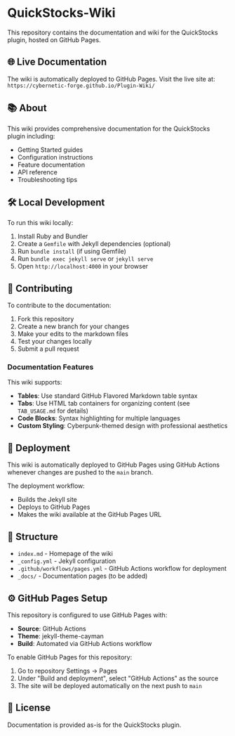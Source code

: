 # QuickStocks-Wiki

This repository contains the documentation and wiki for the QuickStocks plugin, hosted on GitHub Pages.

## 🌐 Live Documentation

The wiki is automatically deployed to GitHub Pages. Visit the live site at:
`https://cybernetic-forge.github.io/Plugin-Wiki/`

## 📚 About

This wiki provides comprehensive documentation for the QuickStocks plugin including:
- Getting Started guides
- Configuration instructions
- Feature documentation
- API reference
- Troubleshooting tips

## 🛠️ Local Development

To run this wiki locally:

1. Install Ruby and Bundler
2. Create a `Gemfile` with Jekyll dependencies (optional)
3. Run `bundle install` (if using Gemfile)
4. Run `bundle exec jekyll serve` or `jekyll serve`
5. Open `http://localhost:4000` in your browser

## 📝 Contributing

To contribute to the documentation:

1. Fork this repository
2. Create a new branch for your changes
3. Make your edits to the markdown files
4. Test your changes locally
5. Submit a pull request

### Documentation Features

This wiki supports:
- **Tables**: Use standard GitHub Flavored Markdown table syntax
- **Tabs**: Use HTML tab containers for organizing content (see `TAB_USAGE.md` for details)
- **Code Blocks**: Syntax highlighting for multiple languages
- **Custom Styling**: Cyberpunk-themed design with professional aesthetics

## 🚀 Deployment

This wiki is automatically deployed to GitHub Pages using GitHub Actions whenever changes are pushed to the `main` branch.

The deployment workflow:
- Builds the Jekyll site
- Deploys to GitHub Pages
- Makes the wiki available at the GitHub Pages URL

## 📂 Structure

- `index.md` - Homepage of the wiki
- `_config.yml` - Jekyll configuration
- `.github/workflows/pages.yml` - GitHub Actions workflow for deployment
- `_docs/` - Documentation pages (to be added)

## ⚙️ GitHub Pages Setup

This repository is configured to use GitHub Pages with:
- **Source**: GitHub Actions
- **Theme**: jekyll-theme-cayman
- **Build**: Automated via GitHub Actions workflow

To enable GitHub Pages for this repository:
1. Go to repository Settings → Pages
2. Under "Build and deployment", select "GitHub Actions" as the source
3. The site will be deployed automatically on the next push to `main`

## 📄 License

Documentation is provided as-is for the QuickStocks plugin.
